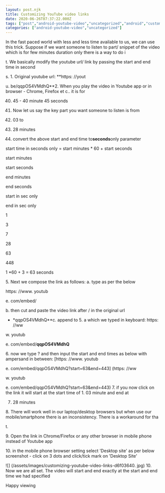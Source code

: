 ```yaml
---
layout: post.njk
title: Customizing YouTube video links
date: 2020-06-26T07:37:22.000Z
tags: ["post","android-youtube-video","uncategorized","android","customize-youtube-start-end-times","desktop-browser","video-url-editing"]
categories: ["android-youtube-video","uncategorized"]
---
```


In the fast paced world with less and less time available to us, we can use this trick. Suppose if we want someone to listen to part/ snippet of the video which is for few minutes duration only there is a way to do i

t. We basically modify the youtube url/ link by passing the start and end time in second

s. 1. Original youtube url: **https: //yout

u. be/qqpOS4VMdhQ**2. When you play the video in Youtube app or in browser - Chrome, Firefox et
c.. it is for

 40. 45 - 40 minute 45 seconds

3. Now let us say the key part you want someone to listen is from

 1. 03 to

 7. 28 minutes

4. convert the above start and end time to**seconds**only parameter

start time in seconds only = start minutes \* 60 + start seconds

start minutes

start seconds

end minutes

end seconds

start in sec only

end in sec only

1

3

7

28

63

448

1 \*60 + 3 = 63 seconds

5\. Next we compose the link as follows: a. type as per the below

https: //www. youtub

e. com/embed/

b. then cut and paste the video link after / in the original url
- *qqpOS4VMdhQ**c. append to 5. a which we typed in keyboard: https: //ww

w. youtub

e. com/embed/**qqpOS4VMdhQ**

6\. now we type ? and then input the start and end times as below with ampersand in between: [https: //www. youtub

e. com/embed/qqpOS4VMdhQ?start=63&end=443] (https: //ww

w. youtub

e. com/embed/qqpOS4VMdhQ?start=63&end=443) 7\. if you now click on the link it will start at the start time of 1. 03 minute and end at

 7. 28 minutes

8\. There will work well in our laptop/desktop browsers but when use our mobile/smartphone there is an inconsistency. There is a workaround for tha

t.

9\. Open the link in Chrome/Firefox or any other browser in mobile phone instead of Youtube app

10\. in the mobile phone browser setting select 'Desktop site' as per below screenshot - click on 3 dots and click/tick mark on 'Desktop Site'

![] (/assets/images/customizing-youtube-video-links-d6f03640. jpg) 10\. Now we are all set. The video will start and end exactly at the start and end time we had specified

Happy viewing
